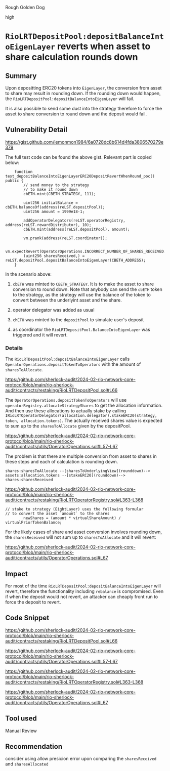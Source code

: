 Rough Golden Dog

high

# `RioLRTDepositPool:depositBalanceIntoEigenLayer` reverts when asset to share calculation rounds down

## Summary

Upon depositting ERC20 tokens into `EigenLayer`, the conversion from asset to share may result in rounding down.
If the rounding down would happen, the `RioLRTDepositPool:depositBalanceIntoEigenLayer` will fail.

It is also possible to send some dust into the strategy therefore to force the asset to share conversion to round down and the deposit would fail.



## Vulnerability Detail

https://gist.github.com/lemonmon1984/6a0728dc8b614d4fda3806570279e379

The full test code can be found the above gist. Relevant part is copied below:

```solidity
    function test_depositBalanceIntoEigenLayerERC20DepositRevertWhenRound_poc() public {
        // send money to the strategy
        // to make it round down
        cbETH.mint(CBETH_STRATEGY, 111);

        uint256 initialBalance = cbETH.balanceOf(address(reLST.depositPool));
        uint256 amount = 1999e18-1;

        addOperatorDelegators(reLST.operatorRegistry, address(reLST.rewardDistributor), 10);
        cbETH.mint(address(reLST.depositPool), amount);

        vm.prank(address(reLST.coordinator));

        vm.expectRevert(OperatorOperations.INCORRECT_NUMBER_OF_SHARES_RECEIVED.selector);
        (uint256 sharesReceived,) = reLST.depositPool.depositBalanceIntoEigenLayer(CBETH_ADDRESS);
    }
```

In the scenario above:
1. `cbETH` was minted to `CBETH_STRATEGY`. It is to make the asset to share conversion to round down. Note that anybody can send the `cbETH` token to the strategy, as the strategy will use the balance of the token to convert between the underlyint asset and the share.

1. operator delegator was added as usual
1. `chETH` was minted to the `depositPool` to simulate user's deposit
1. as coordinator the `RioLRTDepositPool.BalanceIntoEigenLayer` was triggered and it will revert.

### Details

The `RioLRTDepositPool:depositBalanceIntoEigenLayer` calls `OperatorOperations.depositTokenToOperators` with the amount of `sharesToAllocate`.

https://github.com/sherlock-audit/2024-02-rio-network-core-protocol/blob/main/rio-sherlock-audit/contracts/restaking/RioLRTDepositPool.sol#L66

The `OperatorOperations.depositTokenToOperators` will use `operatorRegistry.allocateStrategyShares` to get the allocation information. And then use these allocations to actually stake by calling `IRioLRTOperatorDelegator(allocation.delegator).stakeERC20(strategy, token, allocation.tokens)`. The actually received shares value is expected to sum up to the `sharesToAllocate` given by the depositPool.

https://github.com/sherlock-audit/2024-02-rio-network-core-protocol/blob/main/rio-sherlock-audit/contracts/utils/OperatorOperations.sol#L57-L67

The problem is that there are multiple conversion from asset to shares in these steps and each of calculation is rounding down.

```solidity
shares:sharesToAllocate --[sharesToUnderlyingView](rounddown)--> assets:allocation.tokens --[stakeERC20](rounddown)--> shares:sharesReceived
```

https://github.com/sherlock-audit/2024-02-rio-network-core-protocol/blob/main/rio-sherlock-audit/contracts/restaking/RioLRTOperatorRegistry.sol#L363-L368

```solidity
// stake to strategy (EightLayer) uses the following formular
// to convert the asset `amount` to the shares
        newShares = (amount * virtualShareAmount) / virtualPriorTokenBalance;
```


For the likely cases of share and asset conversion involves rounding down, the `sharesReceived` will not sum up to `sharesToAllocate` and it will revert:

https://github.com/sherlock-audit/2024-02-rio-network-core-protocol/blob/main/rio-sherlock-audit/contracts/utils/OperatorOperations.sol#L67

## Impact

For most of the time 
`RioLRTDepositPool:depositBalanceIntoEigenLayer` will revert, therefore the functionality including `rebalance` is compromised. Even if when the deposit would not revert, an attacker can cheaply front run to force the deposit to revert.

## Code Snippet

https://github.com/sherlock-audit/2024-02-rio-network-core-protocol/blob/main/rio-sherlock-audit/contracts/restaking/RioLRTDepositPool.sol#L66

https://github.com/sherlock-audit/2024-02-rio-network-core-protocol/blob/main/rio-sherlock-audit/contracts/utils/OperatorOperations.sol#L57-L67

https://github.com/sherlock-audit/2024-02-rio-network-core-protocol/blob/main/rio-sherlock-audit/contracts/restaking/RioLRTOperatorRegistry.sol#L363-L368

https://github.com/sherlock-audit/2024-02-rio-network-core-protocol/blob/main/rio-sherlock-audit/contracts/utils/OperatorOperations.sol#L67

## Tool used

Manual Review

## Recommendation

consider using allow presicion error upon comparing the `sharesReceived` and `sharesAllocated`

